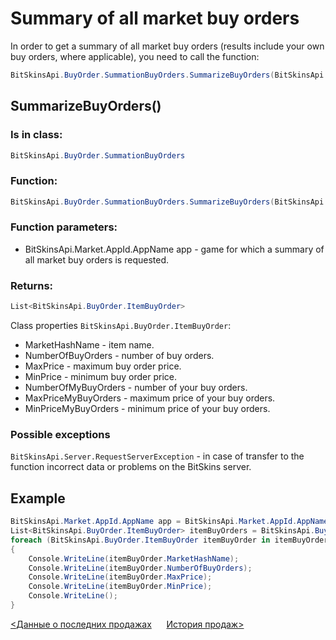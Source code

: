 ﻿# Summary of all market buy orders

In order to get a summary of all market buy orders (results include your own buy orders, where applicable), you need to call the function:

```csharp
BitSkinsApi.BuyOrder.SummationBuyOrders.SummarizeBuyOrders(BitSkinsApi.Market.AppId.AppName app);
```

## SummarizeBuyOrders()

### Is in class:

```csharp
BitSkinsApi.BuyOrder.SummationBuyOrders
```

### Function:

```csharp
BitSkinsApi.BuyOrder.SummationBuyOrders.SummarizeBuyOrders(BitSkinsApi.Market.AppId.AppName app);
```

### Function parameters:

* BitSkinsApi.Market.AppId.AppName app - game for which a summary of all market buy orders is requested.

### Returns:

```csharp
List<BitSkinsApi.BuyOrder.ItemBuyOrder>
```

Class properties ```BitSkinsApi.BuyOrder.ItemBuyOrder```:
* MarketHashName - item name.
* NumberOfBuyOrders - number of buy orders.
* MaxPrice - maximum buy order price.
* MinPrice - minimum buy order price.
* NumberOfMyBuyOrders - number of your buy orders.
* MaxPriceMyBuyOrders - maximum price of your buy orders.
* MinPriceMyBuyOrders - minimum price of your buy orders.

### Possible exceptions
```BitSkinsApi.Server.RequestServerException``` - in case of transfer to the function incorrect data or problems on the BitSkins server.

## Example

```csharp
BitSkinsApi.Market.AppId.AppName app = BitSkinsApi.Market.AppId.AppName.CounterStrikGlobalOffensive;
List<BitSkinsApi.BuyOrder.ItemBuyOrder> itemBuyOrders = BitSkinsApi.BuyOrder.SummationBuyOrders.SummarizeBuyOrders(app);
foreach (BitSkinsApi.BuyOrder.ItemBuyOrder itemBuyOrder in itemBuyOrders)
{
    Console.WriteLine(itemBuyOrder.MarketHashName);
    Console.WriteLine(itemBuyOrder.NumberOfBuyOrders);
    Console.WriteLine(itemBuyOrder.MaxPrice);
    Console.WriteLine(itemBuyOrder.MinPrice);
    Console.WriteLine();
}
```

[<Данные о последних продажах](https://github.com/Captious99/BitSkinsApi/blob/master/docs/ru/market/recent_sale.md) &nbsp;&nbsp;&nbsp;&nbsp; [История продаж>](https://github.com/Captious99/BitSkinsApi/blob/master/docs/ru/market/sell_history.md)